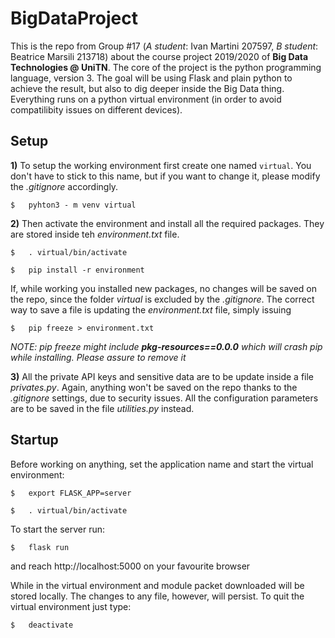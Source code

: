 # BigDataProject
This is the repo from Group #17 (*A student*: Ivan Martini 207597, *B student*: Beatrice Marsili 213718) about the course project 2019/2020 of **Big Data Technologies @ UniTN**.
The core of the project is the python programming language, version 3. The goal will be using Flask and plain python to achieve the result, but also to dig deeper inside the Big Data thing. Everything runs on a python virtual environment (in order to avoid compatilibity issues on different devices).

## Setup
**1)** To setup the working environment first create one named `virtual`. You don't have to stick to this name, but if you want to change it, please modify the *.gitignore* accordingly. 

`
$	pyhton3 - m venv virtual
`

**2)** Then activate the environment and install all the required packages. They are stored inside teh *environment.txt* file.

`
$ 	. virtual/bin/activate
`

`
$	pip install -r environment
`

If, while working you installed new packages, no changes will be saved on the repo, since the folder *virtual* is excluded by the *.gitignore*. The correct way to save a file is updating the *environment.txt* file, simply issuing

`
$	pip freeze > environment.txt
`

*NOTE: pip freeze might include **pkg-resources==0.0.0** which will crash pip while installing. Please assure to remove it*

**3)** All the private API keys and sensitive data are to be update inside a file *privates.py*. Again, anything won't be saved on the repo thanks to the *.gitignore* settings, due to security issues. All the configuration parameters are to be saved in the file *utilities.py* instead.

## Startup
Before working on anything, set the application name and start the virtual environment:

`
$	export FLASK_APP=server
`

`
$ 	. virtual/bin/activate 
`

To start the server run:

`
$	flask run
`

and reach http://localhost:5000 on your favourite browser

While in the virtual environment and module packet downloaded will be stored locally. The changes to any file, however, will persist. To quit the virtual environment just type:

`
$ 	deactivate
` 
